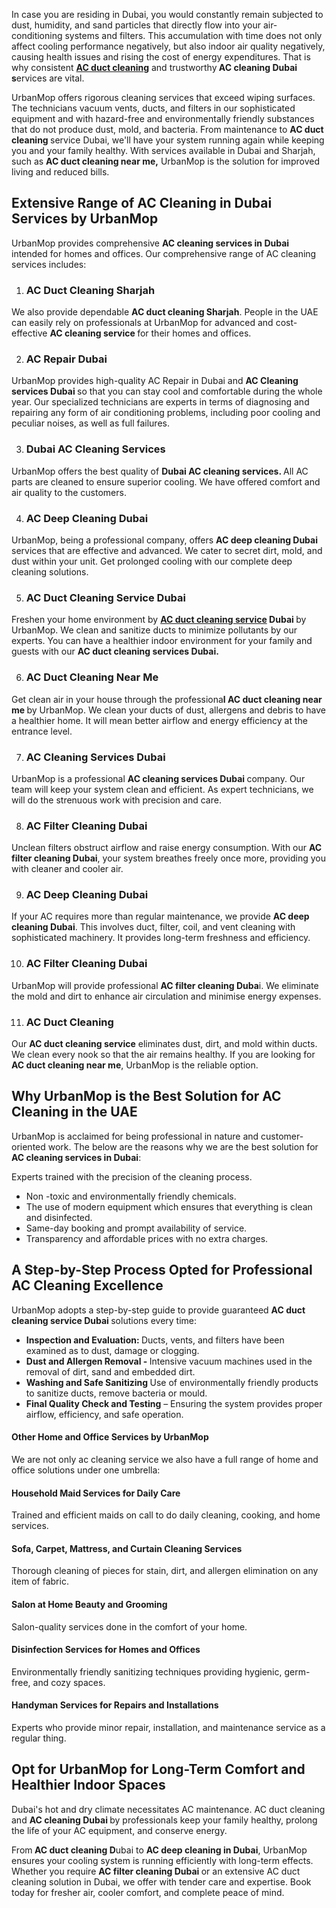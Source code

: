 <p><span style="font-weight: 400;">In case you are residing in Dubai, you would constantly remain subjected to dust, humidity, and sand particles that directly flow into your air-conditioning systems and filters. This accumulation with time does not only affect cooling performance negatively, but also indoor air quality negatively, causing health issues and rising the cost of energy expenditures. That is why consistent </span><a href="https://www.urbanmop.com/service/details/ac-cleaning-service"><strong>AC duct cleaning</strong></a> <span style="font-weight: 400;">and trustworthy</span><strong> AC cleaning Dubai s</strong><span style="font-weight: 400;">ervices are vital.</span></p>
<p><span style="font-weight: 400;">UrbanMop offers rigorous cleaning services that exceed wiping surfaces. The technicians vacuum vents, ducts, and filters in our sophisticated equipment and with hazard-free and environmentally friendly substances that do not produce dust, mold, and bacteria. From maintenance to </span><strong>AC duct cleaning </strong><span style="font-weight: 400;">service Dubai, we'll have your system running again while keeping you and your family healthy. With services available in Dubai and Sharjah, such as </span><strong>AC duct cleaning near me,</strong><span style="font-weight: 400;"> UrbanMop is the solution for improved living and reduced bills.</span></p>
<h2><strong>Extensive Range of AC Cleaning in Dubai Services by UrbanMop</strong></h2>
<p><span style="font-weight: 400;">UrbanMop provides comprehensive </span><strong>AC cleaning services in Dubai​</strong><span style="font-weight: 400;"> intended for homes and offices. Our comprehensive range of AC cleaning services includes:</span></p>
<ol>
<li>
<h3><strong> AC Duct Cleaning Sharjah</strong></h3>
</li>
</ol>
<p><span style="font-weight: 400;">We also provide dependable </span><strong>AC duct cleaning Sharjah</strong><span style="font-weight: 400;">. People in the UAE can easily rely on professionals at UrbanMop for advanced and cost-effective </span><strong>AC cleaning service​ </strong><span style="font-weight: 400;">for their homes and offices.</span></p>
<ol start="2">
<li>
<h3><strong>AC</strong><strong> Repair Dubai</strong></h3>
</li>
</ol>
<p><span style="font-weight: 400;">UrbanMop provides high-quality AC Repair in Dubai and </span><strong>AC Cleaning services Dubai </strong><span style="font-weight: 400;">so that you can stay cool and comfortable during the whole year. Our specialized technicians are experts in terms of diagnosing and repairing any form of air conditioning problems, including poor cooling and peculiar noises, as well as full failures.</span></p>
<ol start="3">
<li>
<h3><strong> Dubai AC Cleaning Services</strong></h3>
</li>
</ol>
<p><span style="font-weight: 400;">UrbanMop offers the best quality of </span><strong>Dubai AC cleaning services. </strong><span style="font-weight: 400;">All AC parts are cleaned to ensure superior cooling. We have offered comfort and air quality to the customers.</span></p>
<ol start="4">
<li>
<h3><strong> AC Deep Cleaning Dubai</strong></h3>
</li>
</ol>
<p><span style="font-weight: 400;">UrbanMop, being a professional company, offers </span><strong>AC deep cleaning Dubai </strong><span style="font-weight: 400;">services that are effective and advanced. We cater to secret dirt, mold, and dust within your unit. Get prolonged cooling with our complete deep cleaning solutions.</span></p>
<ol start="5">
<li>
<h3><strong> AC Duct Cleaning Service Dubai</strong></h3>
</li>
</ol>
<p><span style="font-weight: 400;">Freshen your home environment by </span><strong><a href="https://www.urbanmop.com/service/details/ac-cleaning-service">AC duct cleaning service</a> Dubai </strong><span style="font-weight: 400;">by UrbanMop. We clean and sanitize ducts to minimize pollutants by our experts. You can have a healthier indoor environment for your family and guests with our </span><strong>AC duct cleaning services Dubai.</strong></p>
<ol start="6">
<li>
<h3><strong> AC Duct Cleaning Near Me</strong></h3>
</li>
</ol>
<p><span style="font-weight: 400;">Get clean air in your house through the professiona</span><strong>l AC duct cleaning near me </strong><span style="font-weight: 400;">by UrbanMop. We clean your ducts of dust, allergens and debris to have a healthier home. It will mean better airflow and energy efficiency at the entrance level.</span></p>
<ol start="7">
<li>
<h3><strong> AC Cleaning Services Dubai</strong></h3>
</li>
</ol>
<p><span style="font-weight: 400;">UrbanMop is a professional </span><strong>AC cleaning services Dubai </strong><span style="font-weight: 400;">company. Our team will keep your system clean and efficient. As expert technicians, we will do the strenuous work with precision and care.</span></p>
<ol start="8">
<li>
<h3><strong> AC Filter Cleaning Dubai</strong></h3>
</li>
</ol>
<p><span style="font-weight: 400;">Unclean filters obstruct airflow and raise energy consumption. With our </span><strong>AC filter cleaning Dubai</strong><span style="font-weight: 400;">, your system breathes freely once more, providing you with cleaner and cooler air.</span></p>
<ol start="9">
<li>
<h3><strong> AC Deep Cleaning Dubai</strong></h3>
</li>
</ol>
<p><span style="font-weight: 400;">If your AC requires more than regular maintenance, we provide </span><strong>AC deep cleaning Dubai​</strong><span style="font-weight: 400;">. This involves duct, filter, coil, and vent cleaning with sophisticated machinery. It provides long-term freshness and efficiency.</span></p>
<ol start="10">
<li>
<h3><strong> AC Filter Cleaning Dubai</strong></h3>
</li>
</ol>
<p><span style="font-weight: 400;">UrbanMop will provide professional </span><strong>AC filter cleaning Duba</strong><span style="font-weight: 400;">i. We eliminate the mold and dirt to enhance air circulation and minimise energy expenses.</span></p>
<ol start="11">
<li>
<h3><strong> AC Duct Cleaning</strong></h3>
</li>
</ol>
<p><span style="font-weight: 400;">Our </span><strong>AC duct cleaning service</strong><span style="font-weight: 400;"> eliminates dust, dirt, and mold within ducts. We clean every nook so that the air remains healthy. If you are looking for </span><strong>AC duct cleaning near me​</strong><span style="font-weight: 400;">, UrbanMop is the reliable option.</span></p>
<h2><strong>Why UrbanMop is the Best Solution for AC Cleaning in the UAE</strong></h2>
<p><span style="font-weight: 400;">UrbanMop is acclaimed for being professional in nature and customer-oriented work. The below are the reasons why we are the best solution for </span><strong>AC cleaning services in Dubai</strong><span style="font-weight: 400;">:</span></p>
<p><span style="font-weight: 400;">Experts trained with the precision of the cleaning process.</span></p>
<ul>
<li style="font-weight: 400;" aria-level="1"><span style="font-weight: 400;">Non -toxic and environmentally friendly chemicals.</span></li>
<li style="font-weight: 400;" aria-level="1"><span style="font-weight: 400;">The use of modern equipment which ensures that everything is clean and disinfected.</span></li>
<li style="font-weight: 400;" aria-level="1"><span style="font-weight: 400;">Same-day booking and prompt availability of service.</span></li>
<li style="font-weight: 400;" aria-level="1"><span style="font-weight: 400;">Transparency and affordable prices with no extra charges.</span></li>
</ul>
<h2><strong>A Step-by-Step Process Opted for Professional AC Cleaning Excellence</strong></h2>
<p><span style="font-weight: 400;">UrbanMop adopts a step-by-step guide to provide guaranteed </span><strong>AC duct cleaning service Dubai </strong><span style="font-weight: 400;">solutions every time:</span></p>
<ul>
<li style="font-weight: 400;" aria-level="1"><strong>Inspection and Evaluation: </strong><span style="font-weight: 400;">Ducts, vents, and filters have been examined as to dust, damage or clogging.</span></li>
<li style="font-weight: 400;" aria-level="1"><strong>Dust and Allergen Removal - </strong><span style="font-weight: 400;">Intensive vacuum machines used in the removal of dirt, sand and embedded dirt.</span></li>
<li style="font-weight: 400;" aria-level="1"><strong>Washing and Safe Sanitizing </strong><span style="font-weight: 400;">Use of environmentally friendly products to sanitize ducts, remove bacteria or mould.</span></li>
<li style="font-weight: 400;" aria-level="1"><strong>Final Quality Check and Testing</strong><span style="font-weight: 400;"> – Ensuring the system provides proper airflow, efficiency, and safe operation.</span></li>
</ul>
<h4><strong>Other Home and Office Services by UrbanMop</strong></h4>
<p><span style="font-weight: 400;">We are not only ac cleaning service we also have a full range of home and office solutions under one umbrella:</span></p>
<h4><strong>Household Maid Services for Daily Care</strong></h4>
<p><span style="font-weight: 400;">Trained and efficient maids on call to do daily cleaning, cooking, and home services.</span></p>
<h4><strong>Sofa, Carpet, Mattress, and Curtain Cleaning Services</strong></h4>
<p><span style="font-weight: 400;">Thorough cleaning of pieces for stain, dirt, and allergen elimination on any item of fabric.</span></p>
<h4><strong>Salon at Home Beauty and Grooming</strong></h4>
<p><span style="font-weight: 400;">Salon-quality services done in the comfort of your home.</span></p>
<h4><strong>Disinfection Services for Homes and Offices</strong></h4>
<p><span style="font-weight: 400;">Environmentally friendly sanitizing techniques providing hygienic, germ-free, and cozy spaces.</span></p>
<h4><strong>Handyman Services for Repairs and Installations</strong></h4>
<p><span style="font-weight: 400;">Experts who provide minor repair, installation, and maintenance service as a regular thing.</span></p>
<h2><strong>Opt for UrbanMop for Long-Term Comfort and Healthier Indoor Spaces</strong></h2>
<p><span style="font-weight: 400;">Dubai's hot and dry climate necessitates AC maintenance. AC duct cleaning and </span><strong>AC cleaning Dubai </strong><span style="font-weight: 400;">by professionals keep your family healthy, prolong the life of your AC equipment, and conserve energy.</span></p>
<p><span style="font-weight: 400;">From</span><strong> AC duct cleaning D</strong><span style="font-weight: 400;">ubai to </span><strong>AC deep cleaning in Dubai</strong><span style="font-weight: 400;">, UrbanMop ensures your cooling system is running efficiently with long-term effects. Whether you require </span><strong>AC filter cleaning Dubai </strong><span style="font-weight: 400;">or an extensive AC duct cleaning solution in Dubai, we offer with tender care and expertise. Book today for fresher air, cooler comfort, and complete peace of mind.</span></p>
